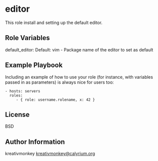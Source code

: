 editor
=========

This role install and setting up the default editor.

Role Variables
--------------

default_editor: <string> Default: vim - Package name of the editor to set as default

Example Playbook
----------------

Including an example of how to use your role (for instance, with variables passed in as parameters) is always nice for users too:

    - hosts: servers
      roles:
         - { role: username.rolename, x: 42 }

License
-------

BSD

Author Information
------------------

kreativmonkey <kreativmonkey@calyrium.org>